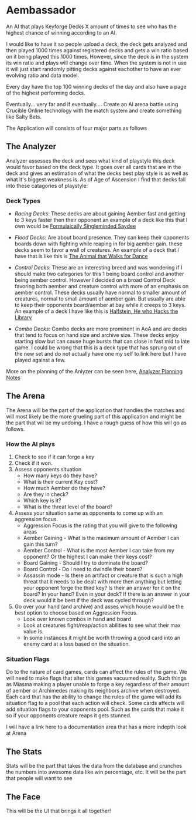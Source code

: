 # Aembassador

An AI that plays Keyforge Decks X amount of times to see who has the highest chance of winning according to an AI.

I would like to have it so people upload a deck, the deck gets analyzed and then played 1000 times against registered decks and gets a win ratio based on it being played this 1000 times. However, since the deck is in the system its win ratio and plays will change over time. When the system is not in use it will just start randomly pitting decks against eachother to have an ever evolving ratio and data model.

Every day have the top 100 winning decks of the day and also have a page of the highest performing decks.

Eventually... very far and if eventually.... Create an AI arena battle using Crucible Online technology with the match system and create something like Salty Bets.

The Application will consists of four major parts as follows

## The Analyzer
Analyzer assesses the deck and sees what kind of playstyle this deck would favor based on the deck type. It goes over all cards that are in the deck and gives an estimation of what the decks best play style is as well as what it's biggest weakness is. As of Age of Ascension I find that decks fall into these catagories of playstyle:

### Deck Types

- *Racing Decks*: These decks are about gaining Aember fast and getting to 3 keys faster then their opponent an example of a deck like this that I own would be [Formulaically Singleminded Saydee](https://keyforge-compendium.com/decks/de0d7ac3-de52-499f-9c4e-96d1209ca6a7)

- *Flood Decks*: Are about board presence. They can keep their opponents boards down with fighting while reaping in for big aember gain. these decks seem to favor a wall of creatures. An example of a deck that I have that is like this is [The Animal that Walks for Dance](https://keyforge-compendium.com/decks/26f0c80c-f59a-4db2-a14a-aa6a12db0af4)

- *Control Decks*: These are an interesting breed and was wondering if I should make two categories for this 1 being board control and another being aember control. However I decided on a broad Control Deck favoring both aember and creature control with more of an emphasis on aember control. These decks usually have normal to smaller amount of creatures, normal to small amount of aember gain. But usually are able to keep their opponents board/aember at bay while it creeps to 3 keys. An example of a deck I have like this is [Halfstein, He who Hacks the Library](https://keyforge-compendium.com/decks/7d69a2da-2a28-4576-873d-81633b26a5d2)

- *Combo Decks*: Combo decks are more prominent in AoA and are decks that tend to focus on hand size and archive size. These decks enjoy starting slow but can cause huge bursts that can close in fast mid to late game. I could be wrong that this is a deck type that has sprung out of the new set and do not actually have one my self to link here but I have played against a few.

More on the planning of the Anlyzer can be seen here, [Analyzer Planning Notes](/planning/ANALYZER.md)

## The Arena

The Arena will be the part of the application that handles the matches and will most likely be the more grueling part of this application and might be the part that wil be my undoing. I have a rough guess of how this will go as follows.

### How the AI plays
1. Check to see if it can forge a key
2. Check if it won.
3. Assess opponents situation
    - How many keys do they have?
    - What is their current Key cost?
    - How much Aember do they have?
    - Are they in check?
    - Which key is it?
    - What is the threat level of the board?
4. Assess your situation same as opponents to come up with an aggression focus.
    - Aggression Focus is the rating that you will give to the following areas
    - Aember Gaining - What is the maximum amount of Aember I can gain this turn?
    - Aember Control - What is the most Aember I can take from my opponent? Or the highest I can make their keys cost?
    - Board Gaining - Should I try to dominate the board?
    - Board Control - Do I need to dwindle their board?
    - Assassin mode - Is there an artifact or creature that is such a high threat that it needs to be dealt with more then anything but letting your opponent forge the third key? Is their an answer for it on the board? In your hand? Even in your deck? If there is an answer in your deck would it be best if the deck was cycled through?
5. Go over your hand (and archive) and asses which house would be the best option to choose based on Aggression Focus.
    - Look over known combos in hand and board
    - Look at creatures fight/reap/action abilities to see what their max value is.
    - In some instances it might be worth throwing a good card into an enemy card at a loss based on the situation.

### Situation Flags
Do to the nature of card games, cards can affect the rules of the game. We will need to make flags that alter this games vacuumed reality. Such things as Miasma making a player unable to forge a key regardless of their amount of aember or Archimedes making its neighbors archive when destroyed. Each card that has the ability to change the rules of the game will add its situation flag to a pool that each action will check. Some cards affects will add situation flags to your opponents pool. Such as the cards that make it so if your opponents creature reaps it gets stunned.

I will have a link here to a documentation area that has a more indepth look at Arena

## The Stats
Stats will be the part that takes the data from the database and crunches the numbers into awesome data like win percentage, etc. It will be the part that people will want to see

## The Face
This will be the UI that brings it all together!
